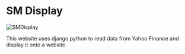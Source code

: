 # SM Display

![SMDisplay](https://user-images.githubusercontent.com/68827992/170836602-ebe7cdd8-d606-4703-8880-6b6f5a221ca6.png)

This website uses django python to read data from Yahoo Finance and display it onto a website.
